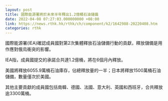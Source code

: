 ```yaml
---
layout: post
title: 國際能源署將於未來半年釋出1.2億桶石油儲備
date: 2022-04-08 07:27:03.000000000 +08:00
link: https://news.rthk.hk/rthk/ch/component/k2/1642988-20220408.htm
categories: rthk
---
```


國際能源署(IEA)確認成員國對第2次集體釋放石油儲備行動的貢獻，釋放儲備是用作應對俄烏衝突的影響。

IEA指，成員國提交的承諾合共達1.2億桶，將在6個月內釋放。

美國將釋放6055.9萬桶石油庫存，佔總釋放量的一半；日本將釋放1500萬桶石油儲備，數量僅次於美國。

其他主要貢獻的成員國包括南韓、德國、法國、意大利、英國和西班牙，合共釋放逾3300萬桶。

